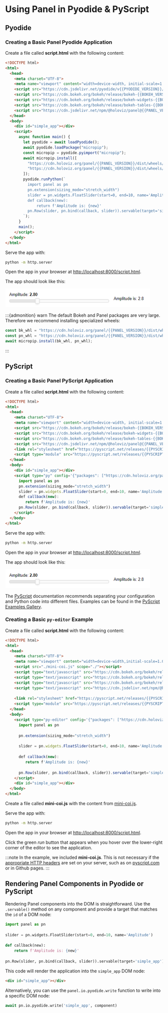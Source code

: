 # Using Panel in Pyodide & PyScript

## Pyodide

### Creating a Basic Panel Pyodide Application

Create a file called **script.html** with the following content:

```html
<!DOCTYPE html>
<html>
  <head>
    <meta charset="UTF-8">
    <meta name="viewport" content="width=device-width, initial-scale=1.0">
    <script src="https://cdn.jsdelivr.net/pyodide/v{{PYODIDE_VERSION}}/full/pyodide.js"></script>
    <script src="https://cdn.bokeh.org/bokeh/release/bokeh-{{BOKEH_VERSION}}.js"></script>
    <script src="https://cdn.bokeh.org/bokeh/release/bokeh-widgets-{{BOKEH_VERSION}}.min.js"></script>
    <script src="https://cdn.bokeh.org/bokeh/release/bokeh-tables-{{BOKEH_VERSION}}.min.js"></script>
    <script src="https://cdn.jsdelivr.net/npm/@holoviz/panel@{{PANEL_VERSION}}/dist/panel.min.js"></script>
  </head>
  <body>
    <div id="simple_app"></div>
    <script>
      async function main() {
        let pyodide = await loadPyodide();
        await pyodide.loadPackage("micropip");
        const micropip = pyodide.pyimport("micropip");
        await micropip.install([
          "https://cdn.holoviz.org/panel/{{PANEL_VERSION}}/dist/wheels/bokeh-{{BOKEH_VERSION}}-py3-none-any.whl",
          "https://cdn.holoviz.org/panel/{{PANEL_VERSION}}/dist/wheels/panel-{{PANEL_VERSION}}-py3-none-any.whl"
        ]);
        pyodide.runPython(`
          import panel as pn
          pn.extension(sizing_mode="stretch_width")
          slider = pn.widgets.FloatSlider(start=0, end=10, name='Amplitude')
          def callback(new):
              return f'Amplitude is: {new}'
          pn.Row(slider, pn.bind(callback, slider)).servable(target='simple_app')
        `);
      }
      main();
    </script>
  </body>
</html>
```

Serve the app with:

```bash
python -m http.server
```

Open the app in your browser at [http://localhost:8000/script.html](http://localhost:8000/script.html).

The app should look like this:

![Panel Pyodide App](../../_static/images/pyodide_app_simple.png)

:::{admonition} warn
The default Bokeh and Panel packages are very large. Therefore we recommend installing specialized wheels:

```javascript
const bk_whl = "https://cdn.holoviz.org/panel/{{PANEL_VERSION}}/dist/wheels/bokeh-{{BOKEH_VERSION}}-py3-none-any.whl";
const pn_whl = "https://cdn.holoviz.org/panel/{{PANEL_VERSION}}/dist/wheels/panel-{{PANEL_VERSION}}-py3-none-any.whl";
await micropip.install(bk_whl, pn_whl);
```

:::

## PyScript

### Creating a Basic Panel PyScript Application

Create a file called **script.html** with the following content:

```html
<!DOCTYPE html>
<html>
  <head>
    <meta charset="UTF-8">
    <meta name="viewport" content="width=device-width, initial-scale=1.0">
    <script src="https://cdn.bokeh.org/bokeh/release/bokeh-{{BOKEH_VERSION}}.js"></script>
    <script src="https://cdn.bokeh.org/bokeh/release/bokeh-widgets-{{BOKEH_VERSION}}.min.js"></script>
    <script src="https://cdn.bokeh.org/bokeh/release/bokeh-tables-{{BOKEH_VERSION}}.min.js"></script>
    <script src="https://cdn.jsdelivr.net/npm/@holoviz/panel@{{PANEL_VERSION}}/dist/panel.min.js"></script>
    <link rel="stylesheet" href="https://pyscript.net/releases/{{PYSCRIPT_VERSION}}/core.css">
    <script type="module" src="https://pyscript.net/releases/{{PYSCRIPT_VERSION}}/core.js"></script>
  </head>
  <body>
    <div id="simple_app"></div>
    <script type="py" config='{"packages": ["https://cdn.holoviz.org/panel/{{PANEL_VERSION}}/dist/wheels/bokeh-{{BOKEH_VERSION}}-py3-none-any.whl", "https://cdn.holoviz.org/panel/{{PANEL_VERSION}}/dist/wheels/panel-{{PANEL_VERSION}}-py3-none-any.whl"]}'>
      import panel as pn
      pn.extension(sizing_mode="stretch_width")
      slider = pn.widgets.FloatSlider(start=0, end=10, name='Amplitude')
      def callback(new):
         return f'Amplitude is: {new}'
      pn.Row(slider, pn.bind(callback, slider)).servable(target='simple_app')
    </script>
  </body>
</html>
```

Serve the app with:

```bash
python -m http.server
```

Open the app in your browser at [http://localhost:8000/script.html](http://localhost:8000/script.html).

The app should look like this:

![Panel Pyodide App](../../_static/images/pyodide_app_simple.png)

The [PyScript](https://docs.pyscript.net) documentation recommends separating your configuration and Python code into different files. Examples can be found in the [PyScript Examples Gallery](https://pyscript.com/@examples?q=panel).

### Creating a Basic `py-editor` Example

Create a file called **script.html** with the following content:

```html
<!DOCTYPE html>
<html>
  <head>
    <meta charset="UTF-8">
    <meta name="viewport" content="width=device-width,initial-scale=1.0">
    <script src="./mini-coi.js" scope="./"></script>
    <script type="text/javascript" src="https://cdn.bokeh.org/bokeh/release/bokeh-{{BOKEH_VERSION}}.js"></script>
    <script type="text/javascript" src="https://cdn.bokeh.org/bokeh/release/bokeh-widgets-{{BOKEH_VERSION}}.min.js"></script>
    <script type="text/javascript" src="https://cdn.bokeh.org/bokeh/release/bokeh-tables-{{BOKEH_VERSION}}.min.js"></script>
    <script type="text/javascript" src="https://cdn.jsdelivr.net/npm/@holoviz/panel@{{PANEL_VERSION}}/dist/panel.min.js"></script>

    <link rel="stylesheet" href="https://pyscript.net/releases/{{PYSCRIPT_VERSION}}/core.css">
    <script type="module" src="https://pyscript.net/releases/{{PYSCRIPT_VERSION}}/core.js"></script>
  </head>
  <body>
    <script type="py-editor" config='{"packages": ["https://cdn.holoviz.org/panel/wheels/bokeh-{{BOKEH_VERSION}}-py3-none-any.whl", "https://cdn.holoviz.org/panel/{{PANEL_VERSION}}/dist/wheels/{{PANEL_VERSION}}-py3-none-any.whl"]}'>
      import panel as pn

      pn.extension(sizing_mode="stretch_width")

      slider = pn.widgets.FloatSlider(start=0, end=10, name='Amplitude')

      def callback(new):
         return f'Amplitude is: {new}'

      pn.Row(slider, pn.bind(callback, slider)).servable(target='simple_app');
    </script>
    <div id="simple_app"></div>
  </body>
</html>
```

Create a file called **mini-coi.js** with the content from [mini-coi.js](https://github.com/WebReflection/mini-coi/blob/main/mini-coi.js).

Serve the app with:

```bash
python -m http.server
```

Open the app in your browser at [http://localhost:8000/script.html](http://localhost:8000/script.html).

Click the green *run* button that appears when you hover over the lower-right corner of the editor to see the application.

:::note
In the example, we included **mini-coi.js**. This is not necessary if the [appropriate HTTP headers](https://docs.pyscript.net/2024.7.1/user-guide/workers/) are set on your server, such as on [pyscript.com](pyscript.com) or in Github pages.
:::

## Rendering Panel Components in Pyodide or PyScript

Rendering Panel components into the DOM is straightforward. Use the `.servable()` method on any component and provide a target that matches the `id` of a DOM node:

```python
import panel as pn

slider = pn.widgets.FloatSlider(start=0, end=10, name='Amplitude')

def callback(new):
    return f'Amplitude is: {new}'

pn.Row(slider, pn.bind(callback, slider)).servable(target='simple_app')
```

This code will render the application into the `simple_app` DOM node:

```html
<div id="simple_app"></div>
```

Alternatively, you can use the `panel.io.pyodide.write` function to write into a specific DOM node:

```python
await pn.io.pyodide.write('simple_app', component)
```
